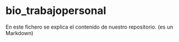 # bio_trabajopersonal

En este fichero se explica el contenido de nuestro repositorio. (es un Markdown) 


